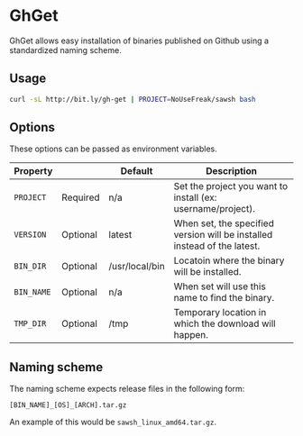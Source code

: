 # GhGet

GhGet allows easy installation of binaries published on Github using a standardized naming scheme.

## Usage

```bash
curl -sL http://bit.ly/gh-get | PROJECT=NoUseFreak/sawsh bash
```

## Options

These options can be passed as environment variables.

| Property   |          | Default        | Description |
| ---------- | -------- | -------------- | ----------- |
| `PROJECT`  | Required | n/a            | Set the project you want to install (ex: username/project). |
| `VERSION`  | Optional | latest         | When set, the specified version will be installed instead of the latest. |
| `BIN_DIR`  | Optional | /usr/local/bin | Locatoin where the binary will be installed. |
| `BIN_NAME` | Optional | n/a            | When set will use this name to find the binary. |
| `TMP_DIR`  | Optional | /tmp           | Temporary location in which the download will happen. |

## Naming scheme

The naming scheme expects release files in the following form:

```
[BIN_NAME]_[OS]_[ARCH].tar.gz
```

An example of this would be `sawsh_linux_amd64.tar.gz`.

